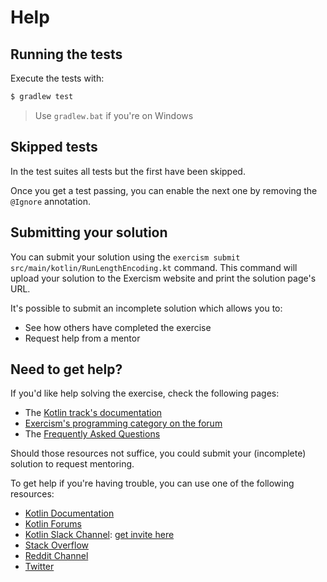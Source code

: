 # Help

## Running the tests

Execute the tests with:

```bash
$ gradlew test
```

> Use `gradlew.bat` if you're on Windows

## Skipped tests

In the test suites all tests but the first have been skipped.

Once you get a test passing, you can enable the next one by removing the
`@Ignore` annotation.

## Submitting your solution

You can submit your solution using the `exercism submit src/main/kotlin/RunLengthEncoding.kt` command.
This command will upload your solution to the Exercism website and print the solution page's URL.

It's possible to submit an incomplete solution which allows you to:

- See how others have completed the exercise
- Request help from a mentor

## Need to get help?

If you'd like help solving the exercise, check the following pages:

- The [Kotlin track's documentation](https://exercism.org/docs/tracks/kotlin)
- [Exercism's programming category on the forum](https://forum.exercism.org/c/programming/5)
- The [Frequently Asked Questions](https://exercism.org/docs/using/faqs)

Should those resources not suffice, you could submit your (incomplete) solution to request mentoring.

To get help if you're having trouble, you can use one of the following resources:

- [Kotlin Documentation](https://kotlinlang.org/docs/reference/)
- [Kotlin Forums](https://discuss.kotlinlang.org/)
- [Kotlin Slack Channel](http://kotlinlang.slack.com/): [get invite here](http://slack.kotlinlang.org/)
- [Stack Overflow](https://stackoverflow.com/questions/tagged/kotlin)
- [Reddit Channel](https://www.reddit.com/r/kotlin)
- [Twitter](https://twitter.com/kotlin)